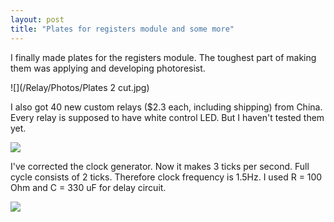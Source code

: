 ```yaml
---
layout: post
title: "Plates for registers module and some more"
---
```



I finally made plates for the registers module.
The toughest part of making them was applying and developing photoresist.

![](/Relay/Photos/Plates 2 cut.jpg)

I also got 40 new custom relays ($2.3 each, including shipping) from China.
Every relay is supposed to have white control LED. But I haven't tested them yet.

![](/Relay/Photos/40relays.jpg)

I've corrected the clock generator.
Now it makes 3 ticks per second. Full cycle consists of 2 ticks. Therefore clock frequency is 1.5Hz.
I used R = 100 Ohm and C = 330 uF for delay circuit.

[![](http://img.youtube.com/vi/uVY6qsk3CsQ/0.jpg)](http://www.youtube.com/watch?v=uVY6qsk3CsQ)

